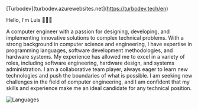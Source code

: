 [Turbodev](turbodev.azurewebsites.net](https://turbodev.tech/en)

Hello, I'm Luis 👨‍💻🤖

A computer engineer with a passion for designing, developing, and implementing innovative solutions to complex technical problems.
With a strong background in computer science and engineering, I have expertise in programming languages, software development methodologies, 
and hardware systems. My experience has allowed me to excel in a variety of roles, including software engineering, hardware design, and systems 
administration. I am a collaborative team player, always eager to learn new technologies and push the boundaries of what is possible. 
I am seeking new challenges in the field of computer engineering, and I am confident that my skills and experience make me an ideal 
candidate for any technical position. 


![Languages](https://github-readme-stats.vercel.app/api/top-langs/?username=luisfplara)

